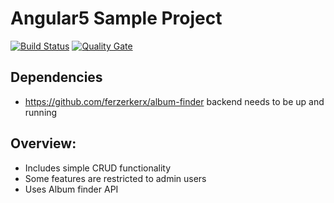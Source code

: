 # Angular5 Sample Project

[![Build Status](https://travis-ci.org/ferzerkerx/album-finder-frontend.svg?branch=master)](https://travis-ci.org/ferzerkerx/album-finder-frontend)
[![Quality Gate](https://sonarcloud.io/api/badges/gate?key=album-finder-frontend)](https://sonarcloud.io/dashboard/index/album-finder-frontend)

## Dependencies
- https://github.com/ferzerkerx/album-finder backend needs to be up and running

## Overview:
 - Includes simple CRUD functionality
 - Some features are restricted to admin users
 - Uses Album finder API
